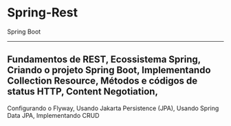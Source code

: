 # Spring-Rest
Spring Boot

-----------------------------------
Fundamentos de REST,
Ecossistema Spring,
Criando o projeto Spring Boot,
Implementando Collection Resource,
Métodos e códigos de status HTTP,
Content Negotiation,
-------------------------------------
Configurando o Flyway,
Usando Jakarta Persistence (JPA),
Usando Spring Data JPA,
Implementando CRUD

